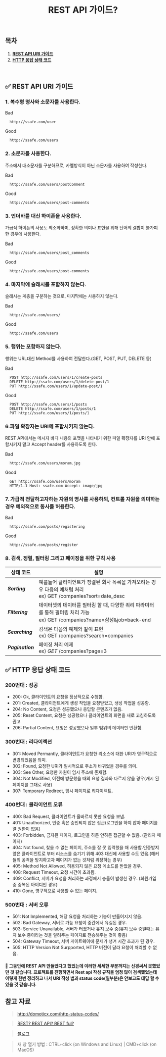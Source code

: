 <div align="center">
  <br />
  <h1>REST API 가이드?</h1>
  <br />
</div>

## 목차

1. [**REST API URI 가이드**](#1)
2. [**HTTP 응답 상태 코드**](#2)

<br />


<div id="1"></div>

##  ✅ REST API URI 가이드



### 1. 복수형 명사와 소문자를 사용한다.

 Bad
```
  http://ssafe.com/user
```
Good
```
  http://ssafe.com/users
```

### 2. 소문자를 사용한다.
주소에서 대소문자를 구분하므로, 카멜방식이 아닌 소문자를 사용하여 작성한다.

 Bad
```
  http://ssafe.com/users/postComment
```
Good
```
  http://ssafe.com/users/post-comments
```

### 3. 언더바를 대신 하이픈을 사용한다.
가급적 하이픈의 사용도 최소화하며, 정확한 의미나 표현을 위해 단어의 결합이 불가피한 경우에 사용한다.

Bad
```
  http://ssafe.com/users/post_comments
```
Good
```
  http://ssafe.com/users/post-comments
```
### 4. 마지막에 슬래시를 포함하지 않는다.
슬래시는 계층을 구분하는 것으로, 마지막에는 사용하지 않는다.

Bad
```
  http://ssafe.com/users/
```
Good
```
  http://ssafe.com/users
```
### 5. 행위는 포함하지 않는다.
행위는 URL대신 Method를 사용하여 전달한다.(GET, POST, PUT, DELETE 등)

Bad
```
  POST http://ssafe.com/users/1/create-posts
  DELETE http://ssafe.com/users/1/delete-post/1
  PUT http://ssafe.com/users/1/update-post/1
```
Good
```
  POST http://ssafe.com/users/1/posts
  DELETE http://ssafe.com/users/1/posts/1
  PUT http://ssafe.com/users/1/posts/1
```
### 6.파일 확장자는 URI에 포함시키지 않는다.
REST API에서는 메시지 바디 내용의 포맷을 나타내기 위한 파일 확장자를 URI 안에 포함시키지 말고 Accept header를 사용하도록 한다.

Bad
```
  http://ssafe.com/users/moram.jpg
```
Good
```
  GET http://ssafe.com/users/moram
  HTTP/1.1 Host: ssafe.com Accept: image/jpg
```
### 7. 가급적 전달하고자하는 자원의 명사를 사용하되, 컨트롤 자원을 의미하는 경우 예외적으로 동사를 허용한다.

Bad
```
  http://ssafe.com/posts/registering
```
Good
```
  http://ssafe.com/posts/register
```


### 8. 검색, 정렬, 필터링 그리고 페이징을 위한 규칙 사용

| **상태 코드** | **설명** |
| --- | --- |
| _**Sorting**_ |  예를들어 클라이언트가 정렬된 회사 목록을 가져오려는 경우 다음의 예처럼 처리 <br/> ex) GET /companies?sort=date_desc |
| _**Filtering**_  | 데이터셋의 데이터를 필터링 할 때, 다양한 쿼리 파라미터를 통해 필터링 처리 가능   <br/> ex) GET /companies?name=삼성&job=back-end    |
| _**Searching**_ | 검색은 다음의 예제와 같이 표현  <br/> ex) GET /companies?search=companies |
| _**Pagination**_ |페이징 처리 예제   <br/> ex) _GET_ /companies?page=3 |


<div id="2"></div>

##  ✅ HTTP 응답 상태 코드 

 ### 200번대 : 성공

-   200: Ok, 클라이언트의 요청을 정상적으로 수행함.
-   201: Created, 클라이언트에게 생성 작업을 요청받았고, 생성 작업을 성공함.
-   204: No Content, 요청은 성공했으나 응답할 콘텐츠가 없음.
-   205: Reset Content, 요청은 성공했으나 클라이언트의 화면을 새로 고침하도록 권고
-   206: Partial Content, 요청은 성공했으나 일부 범위의 데이터만 반환함.
    
 ### 300번대 : 리다이렉션

 - 301: Moved Permantly, 클라이언트가 요청한 리소스에 대한 URI가 영구적으로 변경되었음을 의미.
 - 302: Found, 요청한 URI가 일시적으로 주소가 바뀌었을 경우를 의미.
 - 303: See Other, 요청한 자원이 임시 주소에 존재함.
 - 304: Not Modified, 이전에 방문했을 때의 요청 결과와 다르지 않을 경우(캐시 된 페이지를 그대로 사용)
 - 307: Temporary Redirect, 임시 페이지로 리다이렉트.
### 400번대 : 클라이언트 오류

- 400: Bad Request, 클라이언트가 올바르지 못한 요청을 보냄.
- 401: Unauthorized, 인증 혹은 승인되지 않은 접근(로그인을 하지 않아 페이지를 열 권한이 없음)
- 403: Forbidden, 금지된 페이지, 로그인을 하든 안하든 접근할 수 없음. (관리자 페이지)
- 404: Not found, 찾을 수 없는 페이지, 주소를 잘 못 입력했을 때 사용함.인증받지 않은 클라이언트로 부터 리소스를 숨기기 위해 403 대신에 사용할 수도 있음.(해커들의 공격을 방지하고자 페이지가 없는 것처럼 위장하는 경우)
- 405: Method Not Allowed, 허용되지 않은 요청 메소드를 받았을 경우.
- 408: Request Timeout, 요청 시간이 초과됨.
- 409: Conflict, 서버가 요청을 처리하는 과정에서 충돌이 발생한 경우. (회원가입 중 중복된 아이디인 경우)
- 410: Gone, 영구적으로 사용할 수 없는 페이지.

### 500번대 : 서버 오류

- 501: Not Implemented, 해당 요청을 처리하는 기능이 만들어지지 않음.
- 502: Bad Gateway, 서버로 가능 요청이 중간에서 유실된 경우.
- 503: Service Unavailable, 서버가 터졌거나 유지 보수 중(유지 보수 중일때는 유지 보수 중이라는 것을 알려주는 페이지로 전송해주는 것이 좋음)
- 504: Gateway Timeout, 서버 게이트웨이에 문제가 생겨 시간 초과가 된 경우.
- 505: HTTP Version Not Surpported, HTTP 버전이 달라 요청이 처리할 수 없음.

#### 🤣 그동안에 REST API 만들었다고 했었는데 이러한 세세한 부분까지는 신경써서 못했었던 것 같습니다. 프로젝트를 진행하면서 Rest api 작성 규칙을 엄청 많이 검색했었는데 이렇게 한번 정리하고 나서 URI 작성 법과 status code(일부분)은 안보고도 대답 할 수 있을 것 같습니다. 


## 참고 자료

> http://domoticx.com/http-status-codes/

> [REST? REST API? REST ful?](https://github.com/ssafy-tech-concert/ssafy-tech-concert/blob/master/web/REST.md) 

> [블로그](https://codingjhj.tistory.com/27)

> 새 창 열기 방법 : CTRL+click (on Windows and Linux) | CMD+click (on MacOS)
